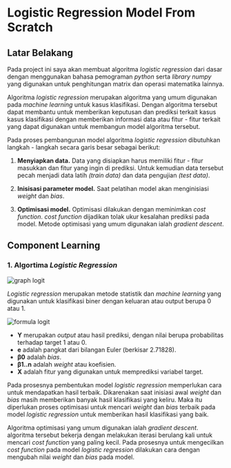 # Logistic Regression Model From Scratch

## Latar Belakang
Pada project ini saya akan membuat algoritma *logistic regression* dari dasar dengan menggunakan bahasa pemograman *python* serta *library numpy* yang digunakan untuk penghitungan matrix dan operasi matematika lainnya.

Algoritma *logistic regression* merupakan algoritma yang umum digunakan pada *machine learning* untuk kasus klasifikasi. Dengan algoritma tersebut dapat membantu untuk memberikan keputusan dan prediksi terkait kasus kasus klasifikasi dengan memberikan informasi data atau fitur - fitur terkait yang dapat digunakan untuk membangun model algoritma tersebut.

Pada proses pembangunan model algoritma *logistic regression* dibutuhkan langkah - langkah secara garis besar sebagai berikut:

1. **Menyiapkan data.** Data yang disiapkan harus memiliki fitur - fitur masukkan dan fitur yang ingin di prediksi. Untuk kemudian data tersebut pecah menjadi data latih *(train data)* dan data pengujian *(test data)*.

2. **Inisisasi parameter model.** Saat pelatihan model akan menginisiasi *weight* dan *bias*.

3. **Optimisasi model.** Optimisasi dilakukan dengan meminimkan *cost function*. *cost function* dijadikan tolak ukur kesalahan prediksi pada model. Metode optimisasi yang umum digunakan ialah *gradient descent*.

## Component Learning
### 1. Algortima *Logistic Regression*
![graph logit](https://upload.wikimedia.org/wikipedia/commons/thumb/c/cb/Exam_pass_logistic_curve.svg/400px-Exam_pass_logistic_curve.svg.png "Logistic Regression")

*Logistic regression* merupakan metode statistik dan *machine learning* yang digunakan untuk klasifikasi biner dengan keluaran atau output berupa 0 atau 1.

![formula logit](https://techvidvan.com/tutorials/wp-content/uploads/sites/2/2020/05/E4.png "Logistic Regression Formula")

- **Y** merupakan *output* atau hasil prediksi, dengan nilai berupa probabilitas terhadap target 1 atau 0.
- **e** adalah pangkat dari bilangan Euler (berkisar 2.71828).
- **β0** adalah *bias*.
- **β1..n** adalah *weight* atau koefisien.
- **X** adalah fitur yang digunakan untuk memprediksi variabel target.

Pada prosesnya pembentukan model *logistic regression* memperlukan cara untuk mendapatkan hasil terbaik. Dikarenakan saat inisiasi awal *weight* dan *bias* masih memberikan banyak hasil klasifikasi yang keliru. Maka itu diperlukan proses optimisasi untuk mencari *weight* dan *bias* terbaik pada model *logistic regression* untuk memberikan hasil klasifikasi yang baik.



Algoritma optimisasi yang umum digunakan ialah *gradient descent*. algoritma tersebut bekerja dengan melakukan iterasi berulang kali untuk mencari *cost function* yang paling kecil. Pada prosesnya untuk mengecilkan *cost function* pada model *logistic regression* dilakukan cara dengan mengubah nilai *weight* dan *bias* pada model. 
